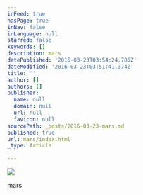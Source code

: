 ```yaml
---
inFeed: true
hasPage: true
inNav: false
inLanguage: null
starred: false
keywords: []
description: mars
datePublished: '2016-03-23T03:54:24.786Z'
dateModified: '2016-03-23T03:51:41.374Z'
title: ''
author: []
authors: []
publisher:
  name: null
  domain: null
  url: null
  favicon: null
sourcePath: _posts/2016-03-23-mars.md
published: true
url: mars/index.html
_type: Article

---
```

![](https://the-grid-user-content.s3-us-west-2.amazonaws.com/186e5972-2fd7-464d-9561-67c6f806a766.jpg)

mars